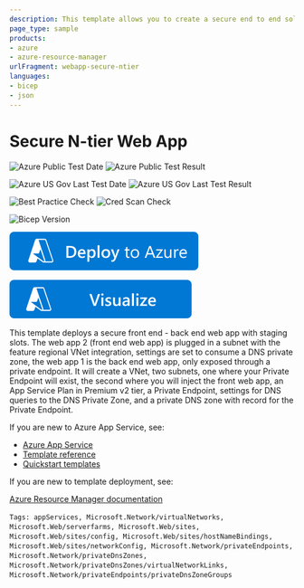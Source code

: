 ```yaml
---
description: This template allows you to create a secure end to end solution with two web apps with staging slots, front end and back end, front end will consume securely the back through VNet injection and Private Endpoint
page_type: sample
products:
- azure
- azure-resource-manager
urlFragment: webapp-secure-ntier
languages:
- bicep
- json
---
```

# Secure N-tier Web App

![Azure Public Test Date](https://azurequickstartsservice.blob.core.windows.net/badges/quickstarts/microsoft.web/webapp-secure-ntier/PublicLastTestDate.svg)
![Azure Public Test Result](https://azurequickstartsservice.blob.core.windows.net/badges/quickstarts/microsoft.web/webapp-secure-ntier/PublicDeployment.svg)

![Azure US Gov Last Test Date](https://azurequickstartsservice.blob.core.windows.net/badges/quickstarts/microsoft.web/webapp-secure-ntier/FairfaxLastTestDate.svg)
![Azure US Gov Last Test Result](https://azurequickstartsservice.blob.core.windows.net/badges/quickstarts/microsoft.web/webapp-secure-ntier/FairfaxDeployment.svg)

![Best Practice Check](https://azurequickstartsservice.blob.core.windows.net/badges/quickstarts/microsoft.web/webapp-secure-ntier/BestPracticeResult.svg)
![Cred Scan Check](https://azurequickstartsservice.blob.core.windows.net/badges/quickstarts/microsoft.web/webapp-secure-ntier/CredScanResult.svg)

![Bicep Version](https://azurequickstartsservice.blob.core.windows.net/badges/quickstarts/microsoft.web/webapp-secure-ntier/BicepVersion.svg)

[![Deploy To Azure](https://raw.githubusercontent.com/Azure/azure-quickstart-templates/master/1-CONTRIBUTION-GUIDE/images/deploytoazure.svg?sanitize=true)](https://portal.azure.com/#create/Microsoft.Template/uri/https%3A%2F%2Fraw.githubusercontent.com%2FAzure%2Fazure-quickstart-templates%2Fmaster%2Fquickstarts%2Fmicrosoft.web%2Fwebapp-secure-ntier%2Fazuredeploy.json)

[![Visualize](https://raw.githubusercontent.com/Azure/azure-quickstart-templates/master/1-CONTRIBUTION-GUIDE/images/visualizebutton.svg?sanitize=true)](http://armviz.io/#/?load=https%3A%2F%2Fraw.githubusercontent.com%2FAzure%2Fazure-quickstart-templates%2Fmaster%2Fquickstarts%2Fmicrosoft.web%2Fwebapp-secure-ntier%2Fazuredeploy.json)

This template deploys a secure front end - back end web app with staging slots. The web app 2 (front end web app) is plugged in a subnet with the feature regional VNet integration, settings are set to consume a DNS private zone, the web app 1 is the back end web app, only exposed through a private endpoint.
It will create a VNet, two subnets, one where your Private Endpoint will exist, the second where you will inject the front web app, an App Service Plan in Premium v2 tier, a Private Endpoint, settings for DNS queries to the DNS Private Zone, and a private DNS zone with record for the Private Endpoint.

If you are new to Azure App Service, see:

- [Azure App Service](https://azure.microsoft.com/services/app-service/web/)
- [Template reference](https://learn.microsoft.com/azure/templates/microsoft.web/allversions)
- [Quickstart templates](https://azure.microsoft.com/resources/templates/?resourceType=Microsoft.Compute&pageNumber=1&sort=Popular&term=web+apps)

If you are new to template deployment, see:

[Azure Resource Manager documentation](https://learn.microsoft.com/azure/azure-resource-manager/)

`Tags: appServices, Microsoft.Network/virtualNetworks, Microsoft.Web/serverfarms, Microsoft.Web/sites, Microsoft.Web/sites/config, Microsoft.Web/sites/hostNameBindings, Microsoft.Web/sites/networkConfig, Microsoft.Network/privateEndpoints, Microsoft.Network/privateDnsZones, Microsoft.Network/privateDnsZones/virtualNetworkLinks, Microsoft.Network/privateEndpoints/privateDnsZoneGroups`
